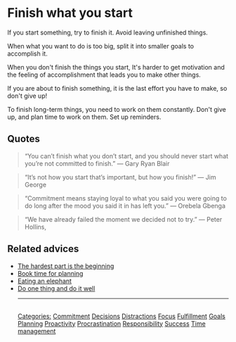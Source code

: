 # Finish what you start

If you start something, try to finish it. Avoid leaving unfinished things.
 
When what you want to do is too big, split it into smaller goals to accomplish it.
 
When you don't finish the things you start, It's harder to get motivation and the feeling of accomplishment that leads you to make other things.
 
If you are about to finish something, it is the last effort you have to make, so don't give up!
 
To finish long-term things, you need to work on them constantly. Don't give up, and plan time to work on them. Set up reminders.

## Quotes

> “You can’t finish what you don’t start, and you should never start what you’re not committed to finish.” — Gary Ryan Blair

> “It’s not how you start that’s important, but how you finish!” ― Jim George

> “Commitment means staying loyal to what you said you were going to do long after the mood you said it in has left you.” ― Orebela Gbenga

> “We have already failed the moment we decided not to try.” ― Peter Hollins,

## Related advices

- [The hardest part is the beginning](The%20hardest%20part%20is%20the%20beginning/index.md)
- [Book time for planning](Book%20time%20for%20planning/index.md)
- [Eating an elephant](Eating%20an%20elephant/index.md)
- [Do one thing and do it well](Do%20one%20thing%20and%20do%20it%20well/index.md)<hr/><br/>[Categories:](Categories/index.md) [Commitment](Categories/Commitment.md) [Decisions](Categories/Decisions.md) [Distractions](Categories/Distractions.md) [Focus](Categories/Focus.md) [Fulfillment](Categories/Fulfillment.md) [Goals](Categories/Goals.md) [Planning](Categories/Planning.md) [Proactivity](Categories/Proactivity.md) [Procrastination](Categories/Procrastination.md) [Responsibility](Categories/Responsibility.md) [Success](Categories/Success.md) [Time management](Categories/Time%20management.md)